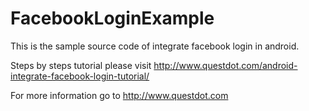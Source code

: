 # FacebookLoginExample

This is the sample source code of integrate facebook login in android.

Steps by steps tutorial please visit http://www.questdot.com/android-integrate-facebook-login-tutorial/

For more information go to http://www.questdot.com
